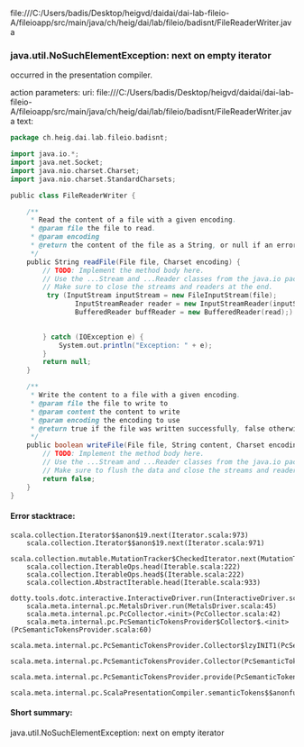 file:///C:/Users/badis/Desktop/heigvd/daidai/dai-lab-fileio-A/fileioapp/src/main/java/ch/heig/dai/lab/fileio/badisnt/FileReaderWriter.java
### java.util.NoSuchElementException: next on empty iterator

occurred in the presentation compiler.

action parameters:
uri: file:///C:/Users/badis/Desktop/heigvd/daidai/dai-lab-fileio-A/fileioapp/src/main/java/ch/heig/dai/lab/fileio/badisnt/FileReaderWriter.java
text:
```scala
package ch.heig.dai.lab.fileio.badisnt;

import java.io.*;
import java.net.Socket;
import java.nio.charset.Charset;
import java.nio.charset.StandardCharsets;

public class FileReaderWriter {

    /**
     * Read the content of a file with a given encoding.
     * @param file the file to read. 
     * @param encoding
     * @return the content of the file as a String, or null if an error occurred.
     */
    public String readFile(File file, Charset encoding) {
        // TODO: Implement the method body here. 
        // Use the ...Stream and ...Reader classes from the java.io package.
        // Make sure to close the streams and readers at the end.
         try (InputStream inputStream = new FileInputStream(file);
                InputStreamReader reader = new InputStreamReader(inputStream, encoding);
                BufferedReader buffReader = new BufferedReader(read);) {

            
        } catch (IOException e) {
            System.out.println("Exception: " + e);
        }
        return null;
    }

    /**
     * Write the content to a file with a given encoding. 
     * @param file the file to write to
     * @param content the content to write
     * @param encoding the encoding to use
     * @return true if the file was written successfully, false otherwise
     */
    public boolean writeFile(File file, String content, Charset encoding) {
        // TODO: Implement the method body here. 
        // Use the ...Stream and ...Reader classes from the java.io package.
        // Make sure to flush the data and close the streams and readers at the end.
        return false;
    }
}

```



#### Error stacktrace:

```
scala.collection.Iterator$$anon$19.next(Iterator.scala:973)
	scala.collection.Iterator$$anon$19.next(Iterator.scala:971)
	scala.collection.mutable.MutationTracker$CheckedIterator.next(MutationTracker.scala:76)
	scala.collection.IterableOps.head(Iterable.scala:222)
	scala.collection.IterableOps.head$(Iterable.scala:222)
	scala.collection.AbstractIterable.head(Iterable.scala:933)
	dotty.tools.dotc.interactive.InteractiveDriver.run(InteractiveDriver.scala:168)
	scala.meta.internal.pc.MetalsDriver.run(MetalsDriver.scala:45)
	scala.meta.internal.pc.PcCollector.<init>(PcCollector.scala:42)
	scala.meta.internal.pc.PcSemanticTokensProvider$Collector$.<init>(PcSemanticTokensProvider.scala:60)
	scala.meta.internal.pc.PcSemanticTokensProvider.Collector$lzyINIT1(PcSemanticTokensProvider.scala:60)
	scala.meta.internal.pc.PcSemanticTokensProvider.Collector(PcSemanticTokensProvider.scala:60)
	scala.meta.internal.pc.PcSemanticTokensProvider.provide(PcSemanticTokensProvider.scala:81)
	scala.meta.internal.pc.ScalaPresentationCompiler.semanticTokens$$anonfun$1(ScalaPresentationCompiler.scala:99)
```
#### Short summary: 

java.util.NoSuchElementException: next on empty iterator